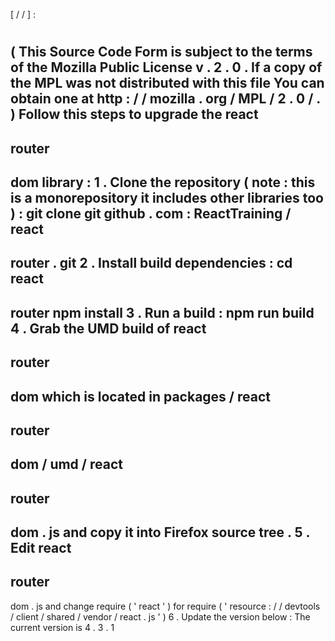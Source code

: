 [
/
/
]
:
#
(
This
Source
Code
Form
is
subject
to
the
terms
of
the
Mozilla
Public
License
v
.
2
.
0
.
If
a
copy
of
the
MPL
was
not
distributed
with
this
file
You
can
obtain
one
at
http
:
/
/
mozilla
.
org
/
MPL
/
2
.
0
/
.
)
Follow
this
steps
to
upgrade
the
react
-
router
-
dom
library
:
1
.
Clone
the
repository
(
note
:
this
is
a
monorepository
it
includes
other
libraries
too
)
:
git
clone
git
github
.
com
:
ReactTraining
/
react
-
router
.
git
2
.
Install
build
dependencies
:
cd
react
-
router
npm
install
3
.
Run
a
build
:
npm
run
build
4
.
Grab
the
UMD
build
of
react
-
router
-
dom
which
is
located
in
packages
/
react
-
router
-
dom
/
umd
/
react
-
router
-
dom
.
js
and
copy
it
into
Firefox
source
tree
.
5
.
Edit
react
-
router
-
dom
.
js
and
change
require
(
'
react
'
)
for
require
(
'
resource
:
/
/
devtools
/
client
/
shared
/
vendor
/
react
.
js
'
)
6
.
Update
the
version
below
:
The
current
version
is
4
.
3
.
1
